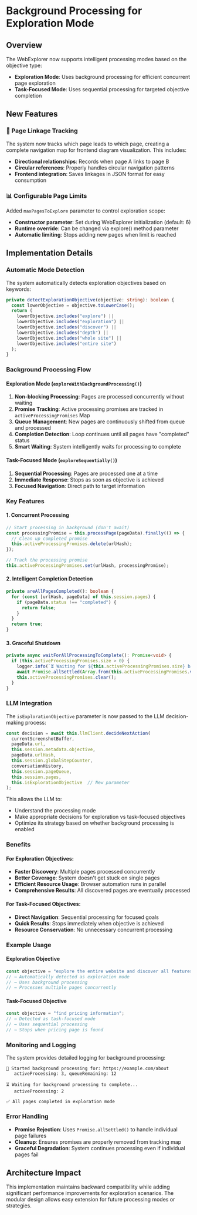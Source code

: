 # Background Processing for Exploration Mode

## Overview

The WebExplorer now supports intelligent processing modes based on the objective type:

- **Exploration Mode**: Uses background processing for efficient concurrent page exploration
- **Task-Focused Mode**: Uses sequential processing for targeted objective completion

## New Features

### 🔗 Page Linkage Tracking
The system now tracks which page leads to which page, creating a complete navigation map for frontend diagram visualization. This includes:
- **Directional relationships**: Records when page A links to page B
- **Circular references**: Properly handles circular navigation patterns
- **Frontend integration**: Saves linkages in JSON format for easy consumption

### 📊 Configurable Page Limits
Added `maxPagesToExplore` parameter to control exploration scope:
- **Constructor parameter**: Set during WebExplorer initialization (default: 6)
- **Runtime override**: Can be changed via explore() method parameter
- **Automatic limiting**: Stops adding new pages when limit is reached

## Implementation Details

### Automatic Mode Detection

The system automatically detects exploration objectives based on keywords:

```typescript
private detectExplorationObjective(objective: string): boolean {
  const lowerObjective = objective.toLowerCase();
  return (
    lowerObjective.includes("explore") ||
    lowerObjective.includes("exploration") ||
    lowerObjective.includes("discover") ||
    lowerObjective.includes("depth") ||
    lowerObjective.includes("whole site") ||
    lowerObjective.includes("entire site")
  );
}
```

### Background Processing Flow

#### Exploration Mode (`exploreWithBackgroundProcessing()`)
1. **Non-blocking Processing**: Pages are processed concurrently without waiting
2. **Promise Tracking**: Active processing promises are tracked in `activeProcessingPromises` Map
3. **Queue Management**: New pages are continuously shifted from queue and processed
4. **Completion Detection**: Loop continues until all pages have "completed" status
5. **Smart Waiting**: System intelligently waits for processing to complete

#### Task-Focused Mode (`exploreSequentially()`)
1. **Sequential Processing**: Pages are processed one at a time
2. **Immediate Response**: Stops as soon as objective is achieved
3. **Focused Navigation**: Direct path to target information

### Key Features

#### 1. Concurrent Processing
```typescript
// Start processing in background (don't await)
const processingPromise = this.processPage(pageData).finally(() => {
  // Clean up completed promise
  this.activeProcessingPromises.delete(urlHash);
});

// Track the processing promise
this.activeProcessingPromises.set(urlHash, processingPromise);
```

#### 2. Intelligent Completion Detection
```typescript
private areAllPagesCompleted(): boolean {
  for (const [urlHash, pageData] of this.session.pages) {
    if (pageData.status !== "completed") {
      return false;
    }
  }
  return true;
}
```

#### 3. Graceful Shutdown
```typescript
private async waitForAllProcessingToComplete(): Promise<void> {
  if (this.activeProcessingPromises.size > 0) {
    logger.info(`⏳ Waiting for ${this.activeProcessingPromises.size} background processes to complete...`);
    await Promise.allSettled(Array.from(this.activeProcessingPromises.values()));
    this.activeProcessingPromises.clear();
  }
}
```

### LLM Integration

The `isExplorationObjective` parameter is now passed to the LLM decision-making process:

```typescript
const decision = await this.llmClient.decideNextAction(
  currentScreenshotBuffer,
  pageData.url,
  this.session.metadata.objective,
  pageData.urlHash,
  this.session.globalStepCounter,
  conversationHistory,
  this.session.pageQueue,
  this.session.pages,
  this.isExplorationObjective  // New parameter
);
```

This allows the LLM to:
- Understand the processing mode
- Make appropriate decisions for exploration vs task-focused objectives
- Optimize its strategy based on whether background processing is enabled

### Benefits

#### For Exploration Objectives:
- **Faster Discovery**: Multiple pages processed concurrently
- **Better Coverage**: System doesn't get stuck on single pages
- **Efficient Resource Usage**: Browser automation runs in parallel
- **Comprehensive Results**: All discovered pages are eventually processed

#### For Task-Focused Objectives:
- **Direct Navigation**: Sequential processing for focused goals
- **Quick Results**: Stops immediately when objective is achieved
- **Resource Conservation**: No unnecessary concurrent processing

### Example Usage

#### Exploration Objective
```typescript
const objective = "explore the entire website and discover all features";
// → Automatically detected as exploration mode
// → Uses background processing
// → Processes multiple pages concurrently
```

#### Task-Focused Objective
```typescript
const objective = "find pricing information";
// → Detected as task-focused mode
// → Uses sequential processing  
// → Stops when pricing page is found
```

### Monitoring and Logging

The system provides detailed logging for background processing:

```
🔄 Started background processing for: https://example.com/about
   activeProcessing: 3, queueRemaining: 12

⏳ Waiting for background processing to complete...
   activeProcessing: 2

✅ All pages completed in exploration mode
```

### Error Handling

- **Promise Rejection**: Uses `Promise.allSettled()` to handle individual page failures
- **Cleanup**: Ensures promises are properly removed from tracking map
- **Graceful Degradation**: System continues processing even if individual pages fail

## Architecture Impact

This implementation maintains backward compatibility while adding significant performance improvements for exploration scenarios. The modular design allows easy extension for future processing modes or strategies. 